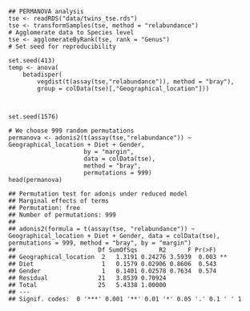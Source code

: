     ## PERMANOVA analysis
    tse <- readRDS("data/twins_tse.rds")
    tse <- transformSamples(tse, method = "relabundance")
    # Agglomerate data to Species level
    tse <- agglomerateByRank(tse, rank = "Genus")
    # Set seed for reproducibility

    set.seed(413)
    temp <- anova(
        betadisper( 
            vegdist(t(assay(tse,"relabundance")), method = "bray"),
            group = colData(tse)[,"Geographical_location"]))



    set.seed(1576)

    # We choose 999 random permutations
    permanova <- adonis2(t(assay(tse,"relabundance")) ~ Geographical_location + Diet + Gender,
                         by = "margin", 
                         data = colData(tse),
                         method = "bray",
                         permutations = 999)
    head(permanova)

    ## Permutation test for adonis under reduced model
    ## Marginal effects of terms
    ## Permutation: free
    ## Number of permutations: 999
    ## 
    ## adonis2(formula = t(assay(tse, "relabundance")) ~ Geographical_location + Diet + Gender, data = colData(tse), permutations = 999, method = "bray", by = "margin")
    ##                       Df SumOfSqs      R2      F Pr(>F)   
    ## Geographical_location  2   1.3191 0.24276 3.5939  0.003 **
    ## Diet                   1   0.1579 0.02906 0.8606  0.543   
    ## Gender                 1   0.1401 0.02578 0.7634  0.574   
    ## Residual              21   3.8539 0.70924                 
    ## Total                 25   5.4338 1.00000                 
    ## ---
    ## Signif. codes:  0 '***' 0.001 '**' 0.01 '*' 0.05 '.' 0.1 ' ' 1
